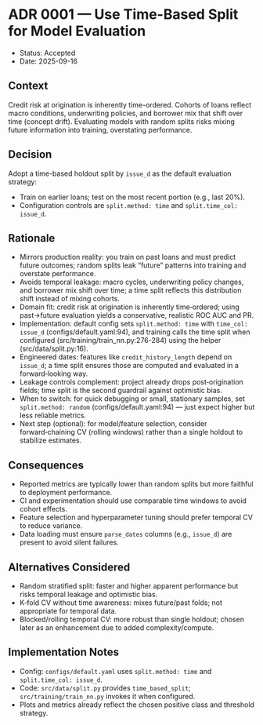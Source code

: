 # ADR 0001 — Use Time-Based Split for Model Evaluation

- Status: Accepted
- Date: 2025-09-16

## Context
Credit risk at origination is inherently time-ordered. Cohorts of loans reflect macro conditions, underwriting policies, and borrower mix that shift over time (concept drift). Evaluating models with random splits risks mixing future information into training, overstating performance.

## Decision
Adopt a time-based holdout split by `issue_d` as the default evaluation strategy:
- Train on earlier loans; test on the most recent portion (e.g., last 20%).
- Configuration controls are `split.method: time` and `split.time_col: issue_d`.

## Rationale
- Mirrors production reality: you train on past loans and must predict future outcomes; random splits leak “future” patterns into training and overstate performance.
- Avoids temporal leakage: macro cycles, underwriting policy changes, and borrower mix shift over time; a time split reflects this distribution shift instead of mixing cohorts.
- Domain fit: credit risk at origination is inherently time‑ordered; using past→future evaluation yields a conservative, realistic ROC AUC and PR.
- Implementation: default config sets `split.method: time` with `time_col: issue_d` (configs/default.yaml:94), and training calls the time split when configured (src/training/train_nn.py:276-284) using the helper (src/data/split.py:16).
- Engineered dates: features like `credit_history_length` depend on `issue_d`; a time split ensures those are computed and evaluated in a forward‑looking way.
- Leakage controls complement: project already drops post‑origination fields; time split is the second guardrail against optimistic bias.
- When to switch: for quick debugging or small, stationary samples, set `split.method: random` (configs/default.yaml:94) — just expect higher but less reliable metrics.
- Next step (optional): for model/feature selection, consider forward‑chaining CV (rolling windows) rather than a single holdout to stabilize estimates.

## Consequences
- Reported metrics are typically lower than random splits but more faithful to deployment performance.
- CI and experimentation should use comparable time windows to avoid cohort effects.
- Feature selection and hyperparameter tuning should prefer temporal CV to reduce variance.
- Data loading must ensure `parse_dates` columns (e.g., `issue_d`) are present to avoid silent failures.

## Alternatives Considered
- Random stratified split: faster and higher apparent performance but risks temporal leakage and optimistic bias.
- K‑fold CV without time awareness: mixes future/past folds; not appropriate for temporal data.
- Blocked/rolling temporal CV: more robust than single holdout; chosen later as an enhancement due to added complexity/compute.

## Implementation Notes
- Config: `configs/default.yaml` uses `split.method: time` and `split.time_col: issue_d`.
- Code: `src/data/split.py` provides `time_based_split`; `src/training/train_nn.py` invokes it when configured.
- Plots and metrics already reflect the chosen positive class and threshold strategy.

